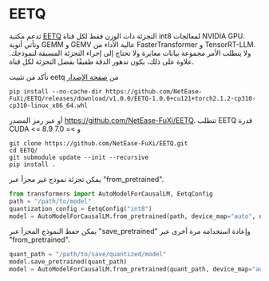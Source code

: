 # EETQ

تدعم مكتبة [EETQ](https://github.com/NetEase-FuXi/EETQ) التجزئة ذات الوزن فقط لكل قناة int8 لمعالجات NVIDIA GPU. وتأتي أنوية GEMM و GEMV عالية الأداء من FasterTransformer و TensorRT-LLM. ولا يتطلب الأمر مجموعة بيانات معايرة ولا تحتاج إلى إجراء التجزئة المسبقة لنموذجك. علاوة على ذلك، يكون تدهور الدقة طفيفًا بفضل التجزئة لكل قناة.

تأكد من تثبيت eetq من [صفحة الإصدار](https://github.com/NetEase-FuXi/EETQ/releases)

```
pip install --no-cache-dir https://github.com/NetEase-FuXi/EETQ/releases/download/v1.0.0/EETQ-1.0.0+cu121+torch2.1.2-cp310-cp310-linux_x86_64.whl
```

أو عبر رمز المصدر https://github.com/NetEase-FuXi/EETQ. تتطلب EETQ قدرة CUDA <= 8.9 و >= 7.0

```
git clone https://github.com/NetEase-FuXi/EETQ.git
cd EETQ/
git submodule update --init --recursive
pip install .
```

يمكن تجزئة نموذج غير مجزأ عبر "from_pretrained".

```py
from transformers import AutoModelForCausalLM, EetqConfig
path = "/path/to/model"
quantization_config = EetqConfig("int8")
model = AutoModelForCausalLM.from_pretrained(path, device_map="auto", quantization_config=quantization_config)
```

يمكن حفظ النموذج المجزأ عبر "save_pretrained" وإعادة استخدامه مرة أخرى عبر "from_pretrained".

```py
quant_path = "/path/to/save/quantized/model"
model.save_pretrained(quant_path)
model = AutoModelForCausalLM.from_pretrained(quant_path, device_map="auto")
```